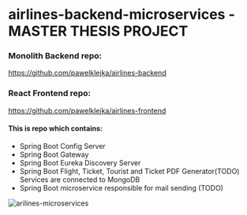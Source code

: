# airlines-backend-microservices - MASTER THESIS PROJECT

### Monolith Backend repo:
https://github.com/pawelklejka/airlines-backend
### React Frontend repo:
https://github.com/pawelklejka/airlines-frontend

#### This is repo which contains: 
- Spring Boot Config Server
- Spring Boot Gateway
- Spring Boot Eureka Discovery Server
- Spring Boot Flight, Ticket, Tourist and Ticket PDF Generator(TODO) Services are connected to MongoDB 
- Spring Boot microservice responsible for mail sending (TODO)

![arilines-microservices](https://user-images.githubusercontent.com/24233415/190186417-b7fa368c-f4ee-48d3-a72a-1060ecc7f668.png)
